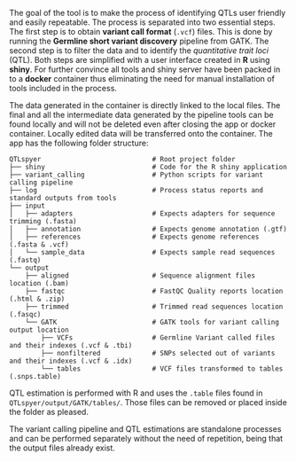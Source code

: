 The goal of the tool is to make the process of identifying QTLs user friendly and easily repeatable.
The process is separated into two essential steps. The first step is to obtain **variant call format**
(`.vcf`) files. This is done by running the **Germline short variant discovery** pipeline from GATK.
The second step is to filter the data and to identify the _quantitative trait loci_ (QTL).
Both steps are simplified with a user interface created in **R** using **shiny**. For further
convince all tools and shiny server have been packed in to a **docker** container thus
eliminating the need for manual installation of tools included in the process.  

The data generated in the container is directly linked to the local files. The final and all the intermediate data generated by the pipeline tools can be found locally and will not be deleted even after closing the app or docker container. Locally edited data will be transferred onto the container. The app has the following folder structure:


    QTLspyer                            # Root project folder                   
    ├── shiny                           # Code for the R shiny application
    ├── variant_calling                 # Python scripts for variant calling pipeline
    ├── log                             # Process status reports and standard outputs from tools
    ├── input
    │   ├── adapters                    # Expects adapters for sequence trimming (.fasta)
    │   ├── annotation                  # Expects genome annotation (.gtf)
    │   ├── references                  # Expects genome references (.fasta & .vcf)
    │   └── sample_data                 # Expects sample read sequences (.fastq)
    └── output
        ├── aligned                     # Sequence alignment files location (.bam)
        ├── fastqc                      # FastQC Quality reports location (.html & .zip)
        ├── trimmed                     # Trimmed read sequences location (.fasqc)
        └── GATK                        # GATK tools for variant calling output location
            ├── VCFs                    # Germline Variant called files and their indexes (.vcf & .tbi)
            ├── nonfiltered             # SNPs selected out of variants and their indexes (.vcf & .idx)
            └── tables                  # VCF files transformed to tables (.snps.table)


QTL estimation is performed with R and uses the `.table` files found in `QTLspyer/output/GATK/tables/`. Those files can be removed or placed inside the folder as pleased.  

The variant calling pipeline and QTL estimations are standalone processes and can be performed separately without the need of repetition, being that the output files already exist.
